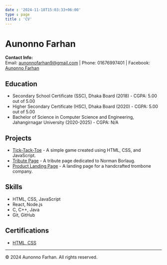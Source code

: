 ```yaml
---
date : '2024-11-18T15:03:33+06:00'
type : page
title : 'CV'
---
```

# Aunonno Farhan

**Contact Info:**  
Email: aunonnofarhan9@gmail.com | Phone: 01676997401 | Facebook: [Aunonno Farhan](https://www.facebook.com/aunonnofarhan.nishorgo)

## Education
- Secondary School Certificate (SSC), Dhaka Board (2018) - CGPA: 5.00 out of 5.00
- Higher Secondary Certificate (HSC), Dhaka Board (2020) - CGPA: 5.00 out of 5.00
- Bachelor of Science in Computer Science and Engineering, Jahangirnagar University (2020-2025) - CGPA: N/A

## Projects
- [Tick-Tack-Toe](https://aunonno403.github.io/Tick-Tack-Toe/) - A simple game created using HTML, CSS, and JavaScript.
- [Tribute Page](https://aunonno403.github.io/Tribute-Page/) - A tribute page dedicated to Norman Borlaug.
- [Product Landing Page](https://aunonno403.github.io/Product-Landing-Page/) - A landing page for a handcrafted trombone company.

## Skills
- HTML, CSS, JavaScript
- React, Node.js
- C, C++, Java
- Git, GitHub

## Certifications
- [HTML, CSS](https://www.freecodecamp.org/certification/A_farhan/responsive-web-design)

---

&copy; 2024 Aunonno Farhan. All rights reserved.
